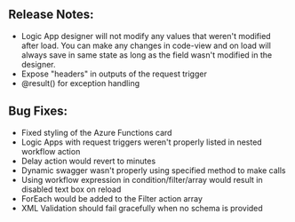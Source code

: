 ## Release Notes:
* Logic App designer will not modify any values that weren't modified after load.  You can make any changes in code-view and on load will always save in same state as long as the field wasn't modified in the designer.
* Expose "headers" in outputs of the request trigger
* @result(<scopeName>) for exception handling

## Bug Fixes:
* Fixed styling of the Azure Functions card
* Logic Apps with request triggers weren't properly listed in nested workflow action
* Delay action would revert to minutes
* Dynamic swagger wasn't properly using specified method to make calls
* Using workflow expression in condition/filter/array would result in disabled text box on reload
* ForEach would be added to the Filter action array
* XML Validation should fail gracefully when no schema is provided
